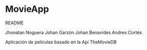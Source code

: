 # MovieApp
README

Jhonatan Noguera
Johan Garzón
Johan Benavides
Andres Cortés

Aplicación de peliculas basado en la Api TheMovieDB

